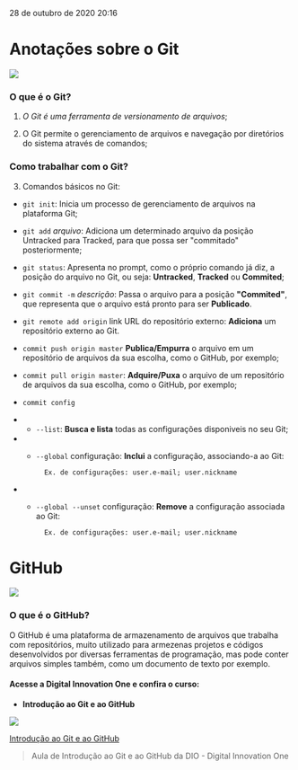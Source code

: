 28 de outubro de 2020 20:16

# **Anotações sobre o Git**

![](https://cdn.hashnode.com/res/hashnode/image/upload/v1574980164835/kCDLuOzFb.gif)

### O que é o Git? 

1. _O Git é uma ferramenta de versionamento de arquivos_;

2. O Git permite o gerenciamento de arquivos e navegação por diretórios do sistema através de comandos;

### Como trabalhar com o Git? 

3. Comandos básicos no Git: 

 - `git init`: Inicia um processo de gerenciamento de arquivos na plataforma Git;

 - `git add` _arquivo_: Adiciona um determinado arquivo da posição Untracked para Tracked, para que possa ser "commitado" posteriormente;

 - `git status`: Apresenta no prompt, como o próprio comando já diz, a posição do arquivo no Git, ou seja: **Untracked**, **Tracked** ou **Commited**;

 - `git commit -m` _descrição_: Passa o arquivo para a posição **"Commited"**, que representa que o arquivo está pronto para ser **Publicado**.

 - `git remote add origin` link URL do repositório externo: **Adiciona** um repositório externo ao Git.

 - `commit push origin master` **Publica/Empurra** o arquivo em um repositório de arquivos da sua escolha, como o GitHub, por exemplo;

 - `commit pull origin master`: **Adquire/Puxa** o arquivo de um repositório de arquivos da sua escolha, como o GitHub, por exemplo;

 - `commit config`
 - - `--list`: **Busca e lista** todas as configurações disponiveis no seu Git;
 - - `--global` configuração: **Inclui** a configuração, associando-a ao Git:

           Ex. de configurações: user.e-mail; user.nickname

 - - `--global --unset` configuração: **Remove** a configuração associada ao Git:

           Ex. de configurações: user.e-mail; user.nickname

# GitHub

![](https://www.coredna.com/web_images/What-is-Git.gif)

### O que é o GitHub?

O GitHub é uma plataforma de armazenamento de arquivos que trabalha com repositórios, muito utilizado para armezenas projetos e códigos desenvolvidos por diversas ferramentas de programação, mas pode conter arquivos simples também, como um documento de texto por exemplo.

#### Acesse a Digital Innovation One e confira o curso:
 - **Introdução ao Git e ao GitHub**

![](https://media4.giphy.com/media/2dcKbGFIZ4qeG6WueY/giphy.gif)

[Introdução ao Git e ao GitHub](https://web.digitalinnovation.one/course/introducao-ao-git-e-ao-github/learning/75b9fe49-6ed4-4480-83a7-7e37fc356aa9?back=/track/everis-fullstack-developer&bootcamp_id=4783a045-fcd6-4074-b5b7-4e85cab84888)

> Aula de Introdução ao Git e ao GitHub da DIO - Digital Innovation One